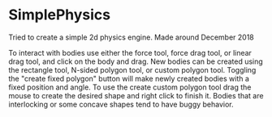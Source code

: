 # SimplePhysics
Tried to create a simple 2d physics engine. Made around December 2018

To interact with bodies use either the force tool, force drag tool, or linear drag tool, and click on the body and drag.
New bodies can be created using the rectangle tool, N-sided polygon tool, or custom polygon tool. Toggling the "create fixed polygon" button
will make newly created bodies with a fixed position and angle. To use the create custom polygon tool drag the mouse to create the desired shape and right click to finish it.
Bodies that are interlocking or some concave shapes tend to have buggy behavior.
